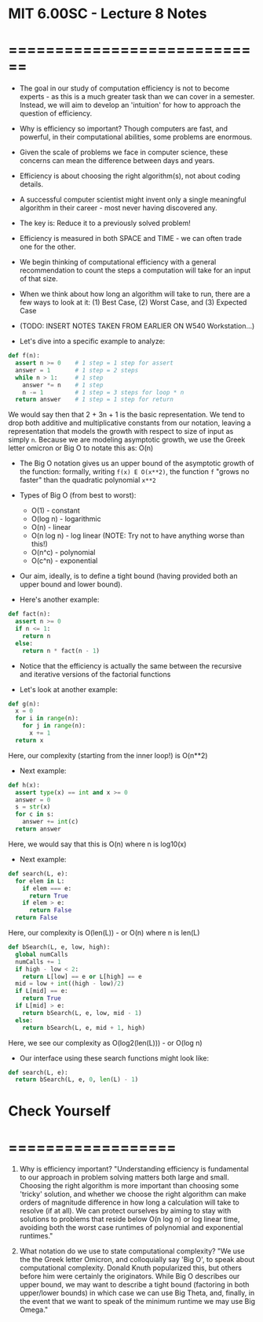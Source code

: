 # MIT 6.00SC - Lecture 8 Notes
# ============================

* The goal in our study of computation efficiency is not to become experts -
  as this is a much greater task than we can cover in a semester. Instead,
  we will aim to develop an 'intuition' for how to approach the question
  of efficiency.

* Why is efficiency so important? Though computers are fast, and powerful, in
  their computational abilities, some problems are enormous.

* Given the scale of problems we face in computer science, these concerns
  can mean the difference between days and years.

* Efficiency is about choosing the right algorithm(s), not about coding details.

* A successful computer scientist might invent only a single meaningful
  algorithm in their career - most never having discovered any.

* The key is: Reduce it to a previously solved problem!

* Efficiency is measured in both SPACE and TIME - we can often trade
  one for the other.

* We begin thinking of computational efficiency with a general recommendation
  to count the steps a computation will take for an input of that size.

* When we think about how long an algorithm will take to run, there are
  a few ways to look at it: (1) Best Case, (2) Worst Case, and (3) Expected Case

* (TODO: INSERT NOTES TAKEN FROM EARLIER ON W540 Workstation...)

* Let's dive into a specific example to analyze:

```python
def f(n):
  assert n >= 0    # 1 step = 1 step for assert
  answer = 1       # 1 step = 2 steps
  while n > 1:     # 1 step
    answer *= n    # 1 step
    n -= 1         # 1 step = 3 steps for loop * n
  return answer    # 1 step = 1 step for return
```
  We would say then that 2 + 3n + 1 is the basic representation. We tend to
  drop both additive and multiplicative constants from our notation, leaving a
  representation that models the growth with respect to size of input as
  simply `n`. Because we are modeling asymptotic growth, we use the Greek
  letter omicron or Big O to notate this as: O(n)

* The Big O notation gives us an upper bound of the asymptotic growth of
  the function: formally, writing `f(x) E O(x**2)`, the function `f` "grows
  no faster" than the quadratic polynomial `x**2`

* Types of Big O (from best to worst):
  - O(1) - constant
  - O(log n) - logarithmic
  - O(n) - linear
  - O(n log n) - log linear (NOTE: Try not to have anything worse than this!)
  - O(n^c) - polynomial
  - O(c^n) - exponential

* Our aim, ideally, is to define a tight bound (having provided both
  an upper bound and lower bound).

* Here's another example:

```python
def fact(n):
  assert n >= 0
  if n <= 1:
    return n
  else:
    return n * fact(n - 1)
```

* Notice that the efficiency is actually the same between the recursive
  and iterative versions of the factorial functions

* Let's look at another example:

```python
def g(n):
  x = 0
  for i in range(n):
    for j in range(n):
      x += 1
  return x
```
  Here, our complexity (starting from the inner loop!) is O(n**2)

* Next example:

```python
def h(x):
  assert type(x) == int and x >= 0
  answer = 0
  s = str(x)
  for c in s:
    answer += int(c)
  return answer
```
  Here, we would say that this is O(n) where n is log10(x)

* Next example:

```python
def search(L, e):
  for elem in L:
    if elem === e:
      return True
    if elem > e:
      return False
  return False
```
  Here, our complexity is O(len(L)) - or O(n) where n is len(L)

```python
def bSearch(L, e, low, high):
  global numCalls
  numCalls += 1
  if high - low < 2:
    return L[low] == e or L[high] == e
  mid = low + int((high - low)/2)
  if L[mid] == e:
    return True
  if L[mid] > e:
    return bSearch(L, e, low, mid - 1)
  else:
    return bSearch(L, e, mid + 1, high)
```
  Here, we see our complexity as O(log2(len(L))) - or O(log n)

* Our interface using these search functions might look like:
```python
def search(L, e):
  return bSearch(L, e, 0, len(L) - 1)
```


# Check Yourself
# ==================

1) Why is efficiency important?
"Understanding efficiency is fundamental to our approach in problem solving matters
both large and small. Choosing the right algorithm is more important than choosing some
'tricky' solution, and whether we choose the right algorithm can make orders of magnitude
difference in how long a calculation will take to resolve (if at all). We can protect ourselves
by aiming to stay with solutions to problems that reside below O(n log n) or log linear time,
avoiding both the worst case runtimes of polynomial and exponential runtimes."

2) What notation do we use to state computational complexity?
"We use the the Greek letter Omicron, and colloquially say 'Big O', to speak about computational
complexity. Donald Knuth popularized this, but others before him were certainly the originators.
While Big O describes our upper bound, we may want to describe a tight bound (factoring
in both upper/lower bounds) in which case we can use Big Theta, and, finally, in the event that we
want to speak of the minimum runtime we may use Big Omega."
